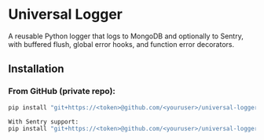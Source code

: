 # Universal Logger

A reusable Python logger that logs to MongoDB and optionally to Sentry, with buffered flush, global error hooks, and function error decorators.

## Installation

### From GitHub (private repo):

```bash
pip install "git+https://<token>@github.com/<youruser>/universal-logger.git"

With Sentry support:
pip install "git+https://<token>@github.com/<youruser>/universal-logger.git#egg=universal-logger[sentry]"